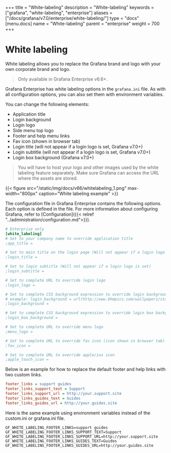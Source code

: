+++
title = "White-labeling"
description = "White-labeling"
keywords = ["grafana", "white-labeling", "enterprise"]
aliases = ["/docs/grafana/v7.0/enterprise/white-labeling/"]
type = "docs"
[menu.docs]
name = "White-labeling"
parent = "enterprise"
weight = 700
+++

# White labeling

White labeling allows you to replace the Grafana brand and logo with your own corporate brand and logo.

> Only available in Grafana Enterprise v6.6+.

Grafana Enterprise has white labeling options in the `grafana.ini` file. As with all configuration options, you can also set them with environment variables.

You can change the following elements:

- Application title
- Login background
- Login logo
- Side menu top logo
- Footer and help menu links
- Fav icon (shown in browser tab)
- Login title (will not appear if a login logo is set, Grafana v7.0+)
- Login subtitle (will not appear if a login logo is set, Grafana v7.0+)
- Login box background (Grafana v7.0+)

> You will have to host your logo and other images used by the white labeling feature separately. Make sure Grafana can access the URL where the assets are stored.

{{< figure src="/static/img/docs/v66/whitelabeling_1.png" max-width="800px" caption="White labeling example" >}}

The configuration file in Grafana Enterprise contains the following options. Each option is defined in the file. For more information about configuring Grafana, refer to [Configuration]({{< relref "../administration/configuration.md">}}).

```ini
# Enterprise only
[white_labeling]
# Set to your company name to override application title
;app_title =

# Set to main title on the login page (Will not appear if a login logo is set)
;login_title =

# Set to login subtitle (Will not appear if a login logo is set)
;login_subtitle =

# Set to complete URL to override login logo
;login_logo =

# Set to complete CSS background expression to override login background
# example: login_background = url(http://www.bhmpics.com/wallpapers/starfield-1920x1080.jpg)
;login_background =

# Set to complete CSS background expression to override login box background
;login_box_background =

# Set to complete URL to override menu logo
;menu_logo =

# Set to complete URL to override fav icon (icon shown in browser tab)
;fav_icon =

# Set to complete URL to override apple/ios icon
;apple_touch_icon =
```

Below is an example for how to replace the default footer and help links with two custom links.

```ini
footer_links = support guides
footer_links_support_text = Support
footer_links_support_url = http://your.support.site
footer_links_guides_text = Guides
footer_links_guides_url = http://your.guides.site
```

Here is the same example using environment variables instead of the custom.ini or grafana.ini file.

```
GF_WHITE_LABELING_FOOTER_LINKS=support guides
GF_WHITE_LABELING_FOOTER_LINKS_SUPPORT_TEXT=Support
GF_WHITE_LABELING_FOOTER_LINKS_SUPPORT_URL=http://your.support.site
GF_WHITE_LABELING_FOOTER_LINKS_GUIDES_TEXT=Guides
GF_WHITE_LABELING_FOOTER_LINKS_GUIDES_URL=http://your.guides.site
```
